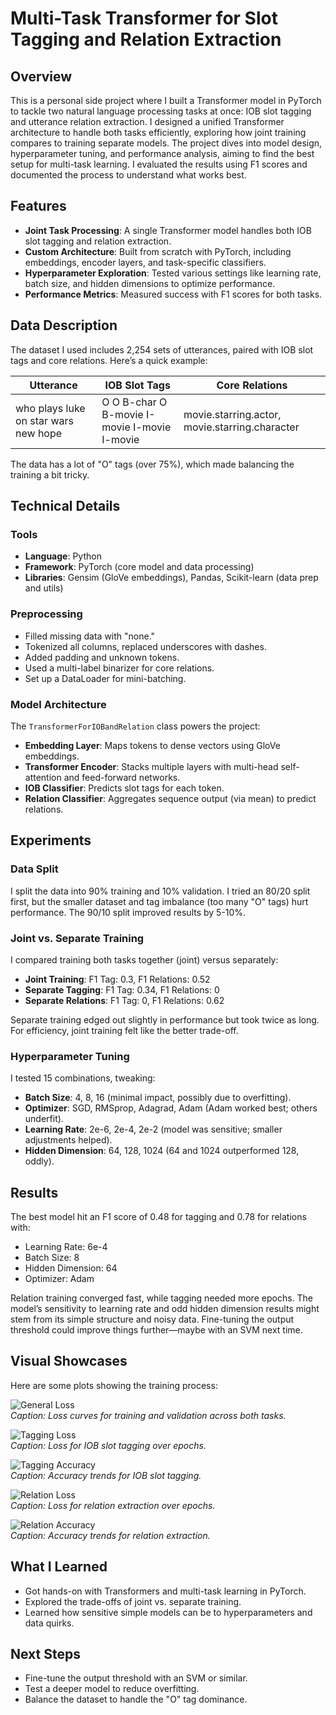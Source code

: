 # Multi-Task Transformer for Slot Tagging and Relation Extraction

## Overview

This is a personal side project where I built a Transformer model in PyTorch to tackle two natural language processing tasks at once: IOB slot tagging and utterance relation extraction. I designed a unified Transformer architecture to handle both tasks efficiently, exploring how joint training compares to training separate models. The project dives into model design, hyperparameter tuning, and performance analysis, aiming to find the best setup for multi-task learning. I evaluated the results using F1 scores and documented the process to understand what works best.

## Features

- **Joint Task Processing**: A single Transformer model handles both IOB slot tagging and relation extraction.
- **Custom Architecture**: Built from scratch with PyTorch, including embeddings, encoder layers, and task-specific classifiers.
- **Hyperparameter Exploration**: Tested various settings like learning rate, batch size, and hidden dimensions to optimize performance.
- **Performance Metrics**: Measured success with F1 scores for both tasks.

## Data Description

The dataset I used includes 2,254 sets of utterances, paired with IOB slot tags and core relations. Here’s a quick example:

| Utterance                | IOB Slot Tags                  | Core Relations              |
|--------------------------|--------------------------------|-----------------------------|
| who plays luke on star wars new hope | O O B-char O B-movie I-movie I-movie I-movie | movie.starring.actor, movie.starring.character |

The data has a lot of "O" tags (over 75%), which made balancing the training a bit tricky.

## Technical Details

### Tools
- **Language**: Python
- **Framework**: PyTorch (core model and data processing)
- **Libraries**: Gensim (GloVe embeddings), Pandas, Scikit-learn (data prep and utils)

### Preprocessing
- Filled missing data with "none."
- Tokenized all columns, replaced underscores with dashes.
- Added padding and unknown tokens.
- Used a multi-label binarizer for core relations.
- Set up a DataLoader for mini-batching.

### Model Architecture
The `TransformerForIOBandRelation` class powers the project:
- **Embedding Layer**: Maps tokens to dense vectors using GloVe embeddings.
- **Transformer Encoder**: Stacks multiple layers with multi-head self-attention and feed-forward networks.
- **IOB Classifier**: Predicts slot tags for each token.
- **Relation Classifier**: Aggregates sequence output (via mean) to predict relations.

## Experiments

### Data Split
I split the data into 90% training and 10% validation. I tried an 80/20 split first, but the smaller dataset and tag imbalance (too many "O" tags) hurt performance. The 90/10 split improved results by 5-10%.

### Joint vs. Separate Training
I compared training both tasks together (joint) versus separately:
- **Joint Training**: F1 Tag: 0.3, F1 Relations: 0.52
- **Separate Tagging**: F1 Tag: 0.34, F1 Relations: 0
- **Separate Relations**: F1 Tag: 0, F1 Relations: 0.62

Separate training edged out slightly in performance but took twice as long. For efficiency, joint training felt like the better trade-off.

### Hyperparameter Tuning
I tested 15 combinations, tweaking:
- **Batch Size**: 4, 8, 16 (minimal impact, possibly due to overfitting).
- **Optimizer**: SGD, RMSprop, Adagrad, Adam (Adam worked best; others underfit).
- **Learning Rate**: 2e-6, 2e-4, 2e-2 (model was sensitive; smaller adjustments helped).
- **Hidden Dimension**: 64, 128, 1024 (64 and 1024 outperformed 128, oddly).

## Results

The best model hit an F1 score of 0.48 for tagging and 0.78 for relations with:
- Learning Rate: 6e-4
- Batch Size: 8
- Hidden Dimension: 64
- Optimizer: Adam

Relation training converged fast, while tagging needed more epochs. The model’s sensitivity to learning rate and odd hidden dimension results might stem from its simple structure and noisy data. Fine-tuning the output threshold could improve things further—maybe with an SVM next time.

## Visual Showcases

Here are some plots showing the training process:

![General Loss](screenshots/final_general_loss.png)  
*Caption: Loss curves for training and validation across both tasks.*

![Tagging Loss](screenshots/final_tag_loss.png)  
*Caption: Loss for IOB slot tagging over epochs.*

![Tagging Accuracy](screenshots/final_tag_acc.png)  
*Caption: Accuracy trends for IOB slot tagging.*

![Relation Loss](screenshots/final_rel_loss.png)  
*Caption: Loss for relation extraction over epochs.*

![Relation Accuracy](screenshots/final_rel_acc.png)  
*Caption: Accuracy trends for relation extraction.*

## What I Learned
- Got hands-on with Transformers and multi-task learning in PyTorch.
- Explored the trade-offs of joint vs. separate training.
- Learned how sensitive simple models can be to hyperparameters and data quirks.

## Next Steps
- Fine-tune the output threshold with an SVM or similar.
- Test a deeper model to reduce overfitting.
- Balance the dataset to handle the "O" tag dominance.

